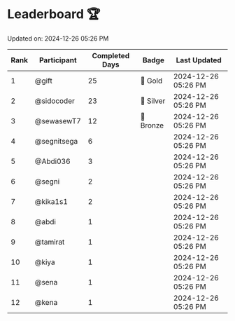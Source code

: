 # Leaderboard 🏆

Updated on: 2024-12-26 05:26 PM

| Rank | Participant       | Completed Days | Badge      | Last Updated         |
|------|-------------------|----------------|------------|----------------------|
| 1    | @gift             | 25             | 🏅 Gold     | 2024-12-26 05:26 PM |
| 2    | @sidocoder        | 23             | 🥈 Silver   | 2024-12-26 05:26 PM |
| 3    | @sewasewT7        | 12             | 🥉 Bronze   | 2024-12-26 05:26 PM |
| 4    | @segnitsega       | 6              |            | 2024-12-26 05:26 PM |
| 5    | @Abdi036          | 3              |            | 2024-12-26 05:26 PM |
| 6    | @segni            | 2              |            | 2024-12-26 05:26 PM |
| 7    | @kika1s1          | 2              |            | 2024-12-26 05:26 PM |
| 8    | @abdi             | 1              |            | 2024-12-26 05:26 PM |
| 9    | @tamirat          | 1              |            | 2024-12-26 05:26 PM |
| 10   | @kiya             | 1              |            | 2024-12-26 05:26 PM |
| 11   | @sena             | 1              |            | 2024-12-26 05:26 PM |
| 12   | @kena             | 1              |            | 2024-12-26 05:26 PM |
